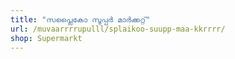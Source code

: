 ```yaml
---
title: "സപ്ലൈകോ സൂപ്പർ മാർക്കറ്റ്"
url: /muvaarrrrupulll/splaikoo-suupp-maa-kkrrrr/
shop: Supermarkt
---
```

